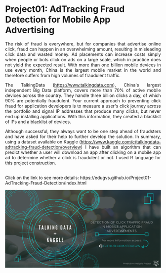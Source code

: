 # Project01: AdTracking Fraud Detection for Mobile App Advertising

<div align="justify">The risk of fraud is everywhere, but for companies that advertise online click, fraud can happen in an overwhelming amount, resulting in misleading click data and wasted money. Ad placements can increase costs simply when people or bots click on ads on a large scale, which in practice does not yield the expected result. With more than one billion mobile devices in use every month, China is the largest mobile market in the world and therefore suffers from high volumes of fraudulent traffic.  

The TalkingData (https://www.talkingdata.com), China's largest independent Big Data platform, covers more than 70% of active mobile devices across the country. They handle three billion clicks a day, of which 90% are potentially fraudulent. Your current approach to preventing click fraud for application developers is to measure a user's click journey across the portfolio and signal IP addresses that produce many clicks, but never end up installing applications. With this information, they created a blacklist of IPs and a blacklist of devices.  

Although successful, they always want to be one step ahead of fraudsters and have asked for their help to further develop the solution.  In summary, using a dataset available on Kaggle (https://www.kaggle.com/c/talkingdata-adtracking-fraud-detection/overview) I have built an algorithm that can predict whether a user will download an app after clicking on a mobile app ad to determine whether a click is fraudulent or not. I used R language for this project construction. </div>

<br>
Click on the link to see more details: https://edugvs.github.io/Project01-AdTracking-Fraud-Detection/index.html

![GitHub Logo](preview.png)

